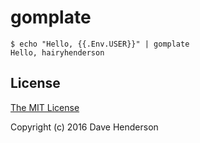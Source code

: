 # gomplate

```console
$ echo "Hello, {{.Env.USER}}" | gomplate
Hello, hairyhenderson
```

## License

[The MIT License](http://opensource.org/licenses/MIT)

Copyright (c) 2016 Dave Henderson
